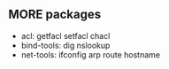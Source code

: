 

## MORE packages

* acl: getfacl setfacl chacl
* bind-tools: dig nslookup
* net-tools: ifconfig arp route hostname
